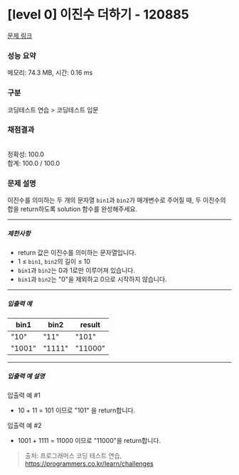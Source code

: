 # [level 0] 이진수 더하기 - 120885 

[문제 링크](https://school.programmers.co.kr/learn/courses/30/lessons/120885) 

### 성능 요약

메모리: 74.3 MB, 시간: 0.16 ms

### 구분

코딩테스트 연습 > 코딩테스트 입문

### 채점결과

<br/>정확성: 100.0<br/>합계: 100.0 / 100.0

### 문제 설명

<p>이진수를 의미하는 두 개의 문자열 <code>bin1</code>과 <code>bin2</code>가 매개변수로 주어질 때, 두 이진수의 합을 return하도록 solution 함수를 완성해주세요.</p>

<hr>

<h5>제한사항</h5>

<ul>
<li>return 값은 이진수를 의미하는 문자열입니다.</li>
<li>1 ≤ <code>bin1</code>, <code>bin2</code>의 길이 ≤ 10</li>
<li><code>bin1</code>과 <code>bin2</code>는 0과 1로만 이루어져 있습니다.</li>
<li><code>bin1</code>과 <code>bin2</code>는 "0"을 제외하고 0으로 시작하지 않습니다.</li>
</ul>

<hr>

<h5>입출력 예</h5>
<table class="table">
        <thead><tr>
<th>bin1</th>
<th>bin2</th>
<th>result</th>
</tr>
</thead>
        <tbody><tr>
<td>"10"</td>
<td>"11"</td>
<td>"101"</td>
</tr>
<tr>
<td>"1001"</td>
<td>"1111"</td>
<td>"11000"</td>
</tr>
</tbody>
      </table>
<hr>

<h5>입출력 예 설명</h5>

<p>입출력 예 #1</p>

<ul>
<li>10 + 11 = 101 이므로 "101" 을 return합니다.</li>
</ul>

<p>입출력 예 #2</p>

<ul>
<li>1001 + 1111 = 11000 이므로 "11000"을 return합니다.</li>
</ul>


> 출처: 프로그래머스 코딩 테스트 연습, https://programmers.co.kr/learn/challenges